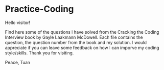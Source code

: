 # Practice-Coding

Hello visitor!

Find here some of the questions I have solved from the Cracking the Coding Interview book by Gayle Laakmann McDowell.
Each file contains the question, the question number from the book and my solution.
I would appreciate if you can leave some feedback on how I can imporve my coding style/skills.
Thank you for visiting.

Peace,
Tuan
